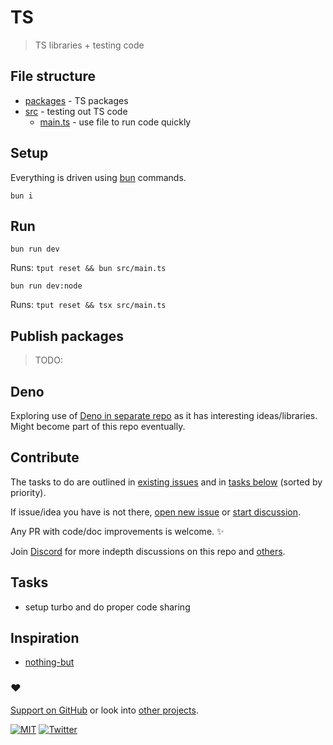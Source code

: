 # TS

> TS libraries + testing code

## File structure

- [packages](packages) - TS packages
- [src](src) - testing out TS code
  - [main.ts](src/main.ts) - use file to run code quickly

## Setup

Everything is driven using [bun](https://bun.sh/) commands.

```
bun i
```

## Run

```
bun run dev
```

Runs: `tput reset && bun src/main.ts`

```
bun run dev:node
```

Runs: `tput reset && tsx src/main.ts`

## Publish packages

> TODO:

## Deno

Exploring use of [Deno in separate repo](https://github.com/nikitavoloboev/deno) as it has interesting ideas/libraries. Might become part of this repo eventually.

## Contribute

The tasks to do are outlined in [existing issues](../../issues) and in [tasks below](#tasks) (sorted by priority).

If issue/idea you have is not there, [open new issue](../../issues/new/choose) or [start discussion](../../discussions).

Any PR with code/doc improvements is welcome. ✨

Join [Discord](https://discord.com/invite/TVafwaD23d) for more indepth discussions on this repo and [others](https://github.com/nikitavoloboev#src).

## Tasks

- setup turbo and do proper code sharing

## Inspiration

- [nothing-but](https://github.com/thetarnav/nothing-but)

### ♥️

[Support on GitHub](https://github.com/sponsors/nikitavoloboev) or look into [other projects](https://nikiv.dev/projects).

[![MIT](http://bit.ly/mitbadge)](https://choosealicense.com/licenses/mit/) [![Twitter](http://bit.ly/nikitatweet)](https://twitter.com/nikitavoloboev)
